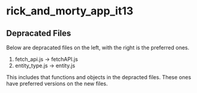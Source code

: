 # rick_and_morty_app_it13

## Depracated Files
Below are depracated files on the left, with the right is the preferred ones.
  1. fetch_api.js -> fetchAPI.js
  2. entity_type.js -> entity.js

This includes that functions and objects in the depracted files. These ones have
preferred versions on the new files.
